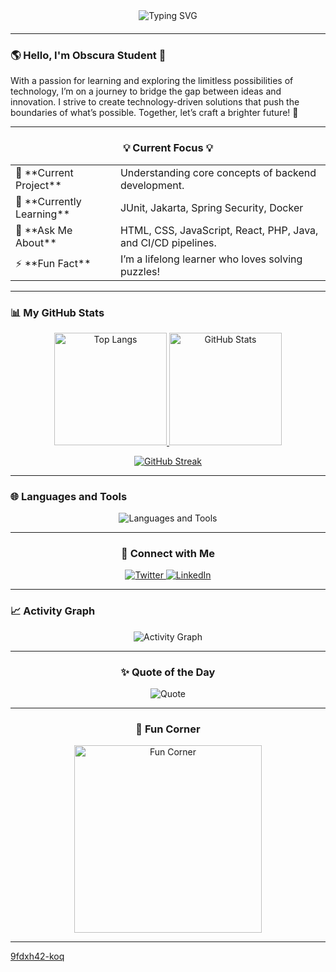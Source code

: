 <link rel="stylesheet" type="text/css" href="https://cdn.jsdelivr.net/gh/devicons/devicon@latest/devicon.min.css" />

<div align="center" style="margin-bottom: 20px;">
  <img src="https://readme-typing-svg.herokuapp.com?font=Fira+Code&size=25&duration=3000&color=4C5E9E&center=true&vCenter=true&width=500&height=50&lines=Hello+World!+I'm+Obscura+Student;Full-Stack+Developer+in+Progress;Open+to+Collaboration+and+Learning!" alt="Typing SVG">
</div>

---

### 🌎 Hello, I'm **Obscura Student** 🌟

With a passion for learning and exploring the limitless possibilities of technology, I’m on a journey to bridge the gap between ideas and innovation. I strive to create technology-driven solutions that push the boundaries of what’s possible. Together, let’s craft a brighter future! 🚀

---

<h3 align="center">💡 Current Focus 💡</h3>
<div align="center">
  <table>
    <tr>
      <td>🔭 **Current Project**</td>
      <td>Understanding core concepts of backend development.</td>
    </tr>
    <tr>
      <td>🌱 **Currently Learning**</td>
      <td>JUnit, Jakarta, Spring Security, Docker</td>
    </tr>
    <tr>
      <td>💬 **Ask Me About**</td>
      <td>HTML, CSS, JavaScript, React, PHP, Java, and CI/CD pipelines.</td>
    </tr>
    <tr>
      <td>⚡ **Fun Fact**</td>
      <td>I’m a lifelong learner who loves solving puzzles!</td>
    </tr>
  </table>
</div>

---

<h3 align="left">📊 My GitHub Stats</h3>
<div align="center">
  <a href="https://github.com/9fdxh42-koq">
    <img height="180em" src="https://github-readme-stats.vercel.app/api/top-langs?username=9fdxh42-koq&show_icons=true&locale=en&layout=compact&theme=radical" alt="Top Langs"/>
    <img height="180em" src="https://github-readme-stats.vercel.app/api?username=9fdxh42-koq&show_icons=true&locale=en&theme=radical" alt="GitHub Stats"/>
  </a>
</div>

<p align="center">
  <a href="https://github.com/9fdxh42-koq">
    <img src="https://github-readme-streak-stats.herokuapp.com/?user=9fdxh42-koq&theme=radical" alt="GitHub Streak"/>
  </a>
</p>

---

<h3 align="left">🌐 Languages and Tools</h3>
<div align="center">
  <img src="https://skillicons.dev/icons?i=html,css,sass,js,react,nodejs,php,java,laravel,spring,mysql,postgresql,docker,kubernetes,git,github,vscode" alt="Languages and Tools">
</div>

---

<h3 align="center">🔗 Connect with Me</h3>
<p align="center">
  <a href="https://twitter.com/obscura_student" target="_blank">
    <img src="https://img.shields.io/badge/Twitter-%231DA1F2.svg?style=for-the-badge&logo=twitter&logoColor=white" alt="Twitter">
  </a>
  <a href="https://www.linkedin.com/in/obscura-student/" target="_blank">
    <img src="https://img.shields.io/badge/LinkedIn-%230A66C2.svg?style=for-the-badge&logo=linkedin&logoColor=white" alt="LinkedIn">
  </a>
</p>

---

<h3 align="left">📈 Activity Graph</h3>
<div align="center">
  <img src="https://github-readme-activity-graph.vercel.app/graph?username=9fdxh42-koq&bg_color=1f1f1f&color=38BDF8&line=38BDF8&point=E2E2E2&area=true&hide_border=true" alt="Activity Graph">
</div>

---

<h3 align="center">✨ Quote of the Day</h3>
<div align="center">
  <img src="https://quotes-github-readme.vercel.app/api?type=horizontal&theme=radical" alt="Quote">
</div>

---

<h3 align="center">🎨 Fun Corner</h3>
<div align="center">
  <img src="https://media.giphy.com/media/xT9IgzoKnwFNmISR8I/giphy.gif" width="300" alt="Fun Corner">
</div>

---

[9fdxh42-koq](https://github.com/9fdxh42-koq)
